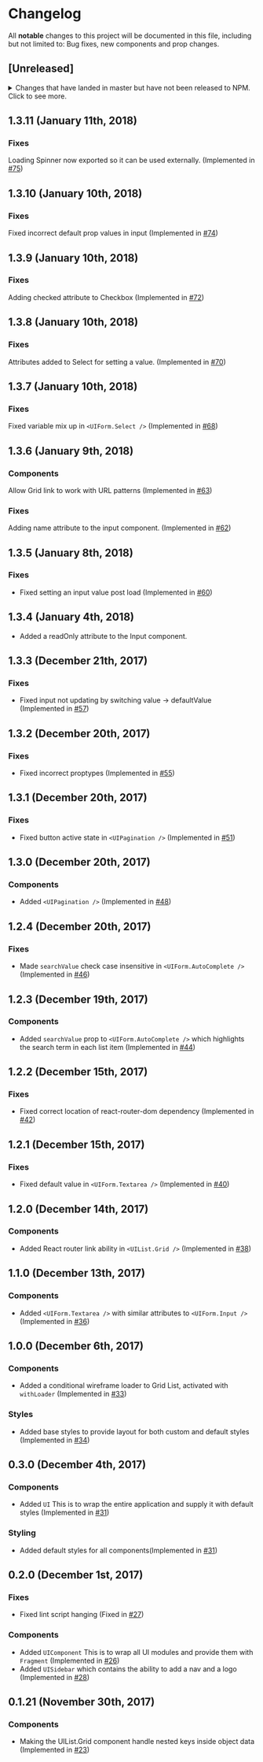 # Changelog
All **notable** changes to this project will be documented in this file, including but not
limited to: Bug fixes, new components and prop changes.

## [Unreleased]
<details>
  <summary>
    Changes that have landed in master but have not been released to NPM.
    Click to see more.
  </summary>

</details>

## 1.3.11 (January 11th, 2018)

### Fixes

Loading Spinner now exported so it can be used externally. (Implemented in [#75](https://github.com/travel-cloud/react-component-library/pull/75))

## 1.3.10 (January 10th, 2018)

### Fixes

Fixed incorrect default prop values in input (Implemented in [#74](https://github.com/travel-cloud/react-component-library/pull/74))

## 1.3.9 (January 10th, 2018)

### Fixes

Adding checked attribute to Checkbox (Implemented in [#72](https://github.com/travel-cloud/react-component-library/pull/72))

## 1.3.8 (January 10th, 2018)

### Fixes

Attributes added to Select for setting a value. (Implemented in [#70](https://github.com/travel-cloud/react-component-library/pull/70))

## 1.3.7 (January 10th, 2018)

### Fixes

Fixed variable mix up in `<UIForm.Select />` (Implemented in [#68](https://github.com/travel-cloud/react-component-library/pull/68))

## 1.3.6 (January 9th, 2018)

### Components

Allow Grid link to work with URL patterns (Implemented in [#63](https://github.com/travel-cloud/react-component-library/pull/63))

### Fixes

Adding name attribute to the input component. (Implemented in [#62](https://github.com/travel-cloud/react-component-library/pull/62))

## 1.3.5 (January 8th, 2018)

### Fixes

* Fixed setting an input value post load (Implemented in [#60](https://github.com/travel-cloud/react-component-library/pull/60))

## 1.3.4 (January 4th, 2018)

* Added a readOnly attribute to the Input component.

## 1.3.3 (December 21th, 2017)

### Fixes

* Fixed input not updating by switching value -> defaultValue (Implemented in [#57](https://github.com/travel-cloud/react-component-library/pull/57))

## 1.3.2 (December 20th, 2017)

### Fixes

* Fixed incorrect proptypes (Implemented in [#55](https://github.com/travel-cloud/react-component-library/pull/55))


## 1.3.1 (December 20th, 2017)

### Fixes

* Fixed button active state in `<UIPagination />` (Implemented in [#51](https://github.com/travel-cloud/react-component-library/pull/51))

## 1.3.0 (December 20th, 2017)

### Components

* Added `<UIPagination />` (Implemented in [#48](https://github.com/travel-cloud/react-component-library/pull/48))

## 1.2.4 (December 20th, 2017)

### Fixes

* Made `searchValue` check case insensitive in `<UIForm.AutoComplete />` (Implemented in [#46](https://github.com/travel-cloud/react-component-library/pull/46))

## 1.2.3 (December 19th, 2017)

### Components

* Added `searchValue` prop to `<UIForm.AutoComplete />` which highlights the search term in each list item (Implemented in [#44](https://github.com/travel-cloud/react-component-library/pull/44))

## 1.2.2 (December 15th, 2017)

### Fixes

* Fixed correct location of react-router-dom dependency (Implemented in [#42](https://github.com/travel-cloud/react-component-library/pull/42))

## 1.2.1 (December 15th, 2017)

### Fixes

* Fixed default value in `<UIForm.Textarea />` (Implemented in [#40](https://github.com/travel-cloud/react-component-library/pull/40))

## 1.2.0 (December 14th, 2017)

### Components

* Added React router link ability in `<UIList.Grid />` (Implemented in [#38](https://github.com/travel-cloud/react-component-library/pull/38))

## 1.1.0 (December 13th, 2017)

### Components

* Added `<UIForm.Textarea />` with similar attributes to `<UIForm.Input />` (Implemented in [#36](https://github.com/travel-cloud/react-component-library/pull/36))

## 1.0.0 (December 6th, 2017)

### Components

* Added a conditional wireframe loader to Grid List, activated with `withLoader` (Implemented in [#33](https://github.com/travel-cloud/react-component-library/pull/33))

### Styles

* Added base styles to provide layout for both custom and default styles (Implemented in [#34](https://github.com/travel-cloud/react-component-library/pull/34))

## 0.3.0 (December 4th, 2017)

### Components

* Added `UI` This is to wrap the entire application and supply it with default styles (Implemented in [#31](https://github.com/travel-cloud/react-component-library/pull/31))

### Styling

* Added default styles for all components(Implemented in [#31](https://github.com/travel-cloud/react-component-library/pull/31))

## 0.2.0 (December 1st, 2017)

### Fixes

* Fixed lint script hanging (Fixed in [#27](https://github.com/travel-cloud/react-component-library/pull/27))

### Components

* Added `UIComponent` This is to wrap all UI modules and provide them with `Fragment` (Implemented in [#26](https://github.com/travel-cloud/react-component-library/pull/26))
* Added `UISidebar` which contains the ability to add a nav and a logo (Implemented in [#28](https://github.com/travel-cloud/react-component-library/pull/28))

## 0.1.21 (November 30th, 2017)

### Components

* Making the UIList.Grid component handle nested keys inside object data (Implemented in [#23](https://github.com/travel-cloud/react-component-library/pull/23))
